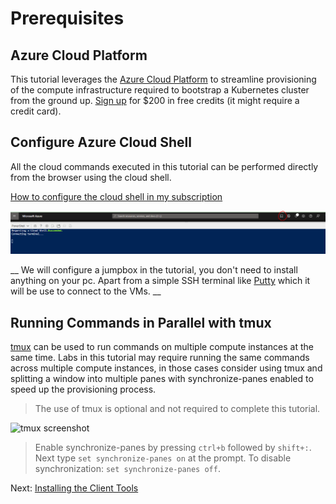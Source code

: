 # Prerequisites

## Azure Cloud Platform

This tutorial leverages the [Azure Cloud Platform](https://azure.microsoft.com/en-us/) to streamline provisioning of the compute infrastructure required to bootstrap a Kubernetes cluster from the ground up. [Sign up](https://azure.microsoft.com/en-us/free/) for $200 in free credits (it might require a credit card).

## Configure Azure Cloud Shell

All the cloud commands executed in this tutorial can be performed directly from the browser using the cloud shell.

[How to configure the cloud shell in my subscription](https://docs.microsoft.com/en-us/azure/cloud-shell/overview)

![shell screenshot](images/cloud_shell.PNG)

__ We will configure a jumpbox in the tutorial, you don't need to install anything on your pc. Apart from a simple SSH terminal like [Putty](https://www.putty.org/) which it will be use to connect to the VMs. __

## Running Commands in Parallel with tmux

[tmux](https://github.com/tmux/tmux/wiki) can be used to run commands on multiple compute instances at the same time. Labs in this tutorial may require running the same commands across multiple compute instances, in those cases consider using tmux and splitting a window into multiple panes with synchronize-panes enabled to speed up the provisioning process.

> The use of tmux is optional and not required to complete this tutorial.

![tmux screenshot](images/tmux-screenshot.png)

> Enable synchronize-panes by pressing `ctrl+b` followed by `shift+:`. Next type `set synchronize-panes on` at the prompt. To disable synchronization: `set synchronize-panes off`.

Next: [Installing the Client Tools](02-client-tools.md)
